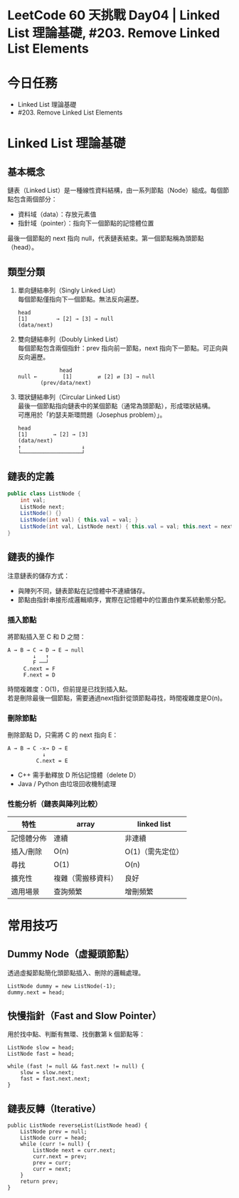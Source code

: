 # LeetCode 60 天挑戰 Day04 | Linked List 理論基礎, #203. Remove Linked List Elements

# 今日任務

- Linked List 理論基礎
- #203. Remove Linked List Elements

# Linked List 理論基礎

## 基本概念
鏈表（Linked List）是一種線性資料結構，由一系列節點（Node）組成。每個節點包含兩個部分：
- 資料域（data）：存放元素值
- 指針域（pointer）：指向下一個節點的記憶體位置  

最後一個節點的 next 指向 null，代表鏈表結束。第一個節點稱為頭節點（head）。

## 類型分類

1. 單向鏈結串列（Singly Linked List）  
   每個節點僅指向下一個節點。無法反向遍歷。
    ```
   head
    [1]         → [2] → [3] → null
   (data/next)
    ```

2. 雙向鏈結串列（Doubly Linked List）  
   每個節點包含兩個指針：prev 指向前一節點，next 指向下一節點。可正向與反向遍歷。
    ```
                 head
    null ←        [1]        ⇄ [2] ⇄ [3] → null
           (prev/data/next)
    ```

3. 環狀鏈結串列（Circular Linked List）  
   最後一個節點指向鏈表中的某個節點（通常為頭節點），形成環狀結構。  
   可應用於「約瑟夫斯環問題（Josephus problem）」。
    ```
   head
    [1]        → [2] → [3]
   (data/next)
    ↑                   ↓
    └───────────────────┘
    ```

## 鏈表的定義
```java
public class ListNode {
    int val;
    ListNode next;
    ListNode() {}
    ListNode(int val) { this.val = val; }
    ListNode(int val, ListNode next) { this.val = val; this.next = next; }
}
```

## 鏈表的操作
注意鏈表的儲存方式：
- 與陣列不同，鏈表節點在記憶體中不連續儲存。
- 節點由指針串接形成邏輯順序，實際在記憶體中的位置由作業系統動態分配。

### 插入節點
將節點插入至 C 和 D 之間：
```
A → B → C → D → E → null
        ↓   ↑
        F ──┘
     C.next = F
     F.next = D
```
時間複雜度：O(1)，但前提是已找到插入點。  
若是刪除最後一個節點，需要通過next指針從頭節點尋找，時間複雜度是O(n)。


### 刪除節點
刪除節點 D，只需將 C 的 next 指向 E：
```
A → B → C -x→ D → E
           ↓
         C.next = E
```
- C++ 需手動釋放 D 所佔記憶體（delete D） 
- Java / Python 由垃圾回收機制處理

### 性能分析（鏈表與陣列比較）
| 特性    | array     | linked list |
|-------|-----------|-------------|
| 記憶體分佈 | 連續        | 非連續         |
| 插入/刪除 | O(n)      | O(1)（需先定位）  |
| 尋找    | O(1)      | O(n)        |
| 擴充性   | 複雜（需搬移資料） | 良好          |
| 適用場景  | 查詢頻繁      | 增刪頻繁        |

# 常用技巧

## Dummy Node（虛擬頭節點）
透過虛擬節點簡化頭節點插入、刪除的邏輯處理。
```
ListNode dummy = new ListNode(-1);
dummy.next = head;
```

## 快慢指針（Fast and Slow Pointer）
用於找中點、判斷有無環、找倒數第 k 個節點等：
```
ListNode slow = head;
ListNode fast = head;

while (fast != null && fast.next != null) {
    slow = slow.next;
    fast = fast.next.next;
}
```

## 鏈表反轉（Iterative）
```
public ListNode reverseList(ListNode head) {
    ListNode prev = null;
    ListNode curr = head;
    while (curr != null) {
        ListNode next = curr.next;
        curr.next = prev;
        prev = curr;
        curr = next;
    }
    return prev;
}
```
